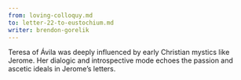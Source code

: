```yaml
---
from: loving-colloquy.md
to: letter-22-to-eustochium.md
writer: brendon-gorelik
---
```


Teresa of Ávila was deeply influenced by early Christian mystics like Jerome. Her dialogic and introspective mode echoes the passion and ascetic ideals in Jerome’s letters.
